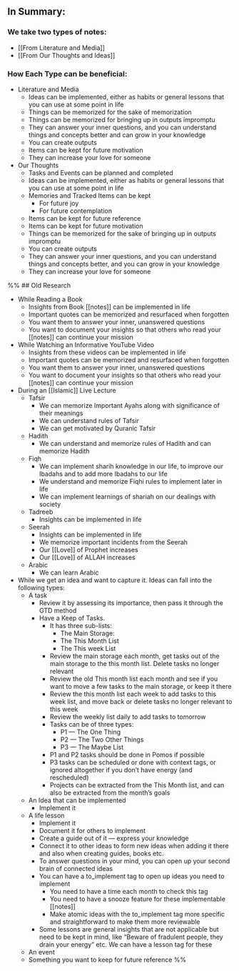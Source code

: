 
## In Summary:
### We take two types of notes:
- [[From Literature and Media]]
- [[From Our Thoughts and Ideas]]

### How Each Type can be beneficial:
- Literature and Media
	- Ideas can be implemented, either as habits or general lessons that you can use at some point in life
	- Things can be memorized for the sake of memorization
	- Things can be memorized for bringing up in outputs impromptu
	- They can answer your inner questions, and you can understand things and concepts better and can grow in your knowledge
	- You can create outputs
	- Items can be kept for future motivation 
	- They can increase your love for someone 
- Our Thoughts
	- Tasks and Events can be planned and completed
	- Ideas can be implemented, either as habits or general lessons that you can use at some point in life
	- Memories and Tracked Items can be kept
		- For future joy
		- For future contemplation
	- Items can be kept for future reference
	- Items can be kept for future motivation 
	- Things can be memorized for the sake of bringing up in outputs impromptu
	- You can create outputs 
	- They can answer your inner questions, and you can understand things and concepts better, and you can grow in your knowledge
	- They can increase your love for someone 

%% ## Old Research
- While Reading a Book
    - Insights from Book [[notes]] can be implemented in life
    - Important quotes can be memorized and resurfaced when forgotten
    - You want them to answer your inner, unanswered questions
    - You want to document your insights so that others who read your [[notes]] can continue your mission
- While Watching an Informative YouTube Video
    - Insights from these videos can be implemented in life
    - Important quotes can be memorized and resurfaced when forgotten
    - You want them to answer your inner, unanswered questions
    - You want to document your insights so that others who read your [[notes]] can continue your mission
- During an [[Islamic]] Live Lecture
    - Tafsir
        - We can memorize Important Ayahs along with significance of their meanings
        - We can understand rules of Tafsir
        - We can get motivated by Quranic Tafsir
    - Hadith
        - We can understand and memorize rules of Hadith and can memorize Hadith
    - Fiqh
        - We can implement sharih knowledge in our life, to improve our Ibadahs and to add more Ibadahs to our life
        - We understand and memorize Fiqhi rules to implement later in life
        - We can implement learnings of shariah on our dealings with society
    - Tadreeb
        - Insights can be implemented in life
    - Seerah
        - Insights can be implemented in life
        - We memorize important incidents from the Seerah
        - Our [[Love]] of Prophet increases
        - Our [[Love]] of ALLAH increases
    - Arabic
        - We can learn Arabic
- While we get an idea and want to capture it. Ideas can fall into the following types:
    - A task
        - Review it by assessing its importance, then pass it through the GTD method
        - Have a Keep of Tasks.
            - It has three sub-lists:
                - The Main Storage:
                - The This Month List
                - The This week List
            - Review the main storage each month, get tasks out of the main storage to the this month list. Delete tasks no longer relevant
            - Review the old This month list each month and see if you want to move a few tasks to the main storage, or keep it there
            - Review the this month list each week to add tasks to this week list, and move back or delete tasks no longer relevant to this week
            - Review the weekly list daily to add tasks to tomorrow
            - Tasks can be of three types:
                - P1 — The One Thing
                - P2 — The Two Other Things
                - P3 — The Maybe List
            - P1 and P2 tasks should be done in Pomos if possible
            - P3 tasks can be scheduled or done with context tags, or ignored altogether if you don’t have energy (and rescheduled)
            - Projects can be extracted from the This Month list, and can also be extracted from the month’s goals
    - An Idea that can be implemented
        - Implement it
    - A life lesson
        - Implement it
        - Document it for others to implement
        - Create a guide out of it — express your knowledge
        - Connect it to other ideas to form new ideas when adding it there and also when creating guides, books etc.
        - To answer questions in your mind, you can open up your second brain of connected ideas
        - You can have a to_implement tag to open up ideas you need to implement
            - You need to have a time each month to check this tag
            - You need to have a snooze feature for these implementable [[notes]]
            - Make atomic ideas with the to_implement tag more specific and straightforward to make them more reviewable
        - Some lessons are general insights that are not applicable but need to be kept in mind, like “Beware of fradulent people, they drain your energy” etc. We can have a lesson tag for these
    - An event
    - Something you want to keep for future reference %%